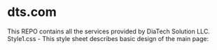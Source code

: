 # dts.com
This REPO contains all the services provided by DiaTech Solution LLC.
Style1.css - This style sheet describes basic design of the main page:
        <HEADER>
        </HEADER>
        <MAIN>
        </MAIN>
        <OTHER>
        </OTHER>
        <FOOTER>
        </FOOTER>